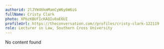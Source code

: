 ```yaml
---
authorid: 2lJYW46kmMamCyW6y6W6iG
fullName: Cristy Clark
photo: XPbzKBUfIcKAQIu0aE6UI
profileUrl: https://theconversation.com//profiles/cristy-clark-122119
role: Lecturer in Law, Southern Cross University
---
```

No content found